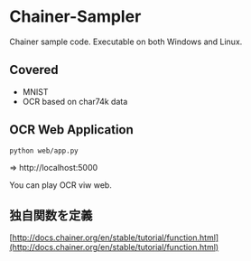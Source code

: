 # Chainer-Sampler

Chainer sample code. Executable on both Windows and Linux.  

## Covered

- MNIST
- OCR based on char74k data

## OCR Web Application

    python web/app.py
    
=> http://localhost:5000

You can play OCR viw web.

## 独自関数を定義

[http://docs.chainer.org/en/stable/tutorial/function.html](http://docs.chainer.org/en/stable/tutorial/function.html)  
